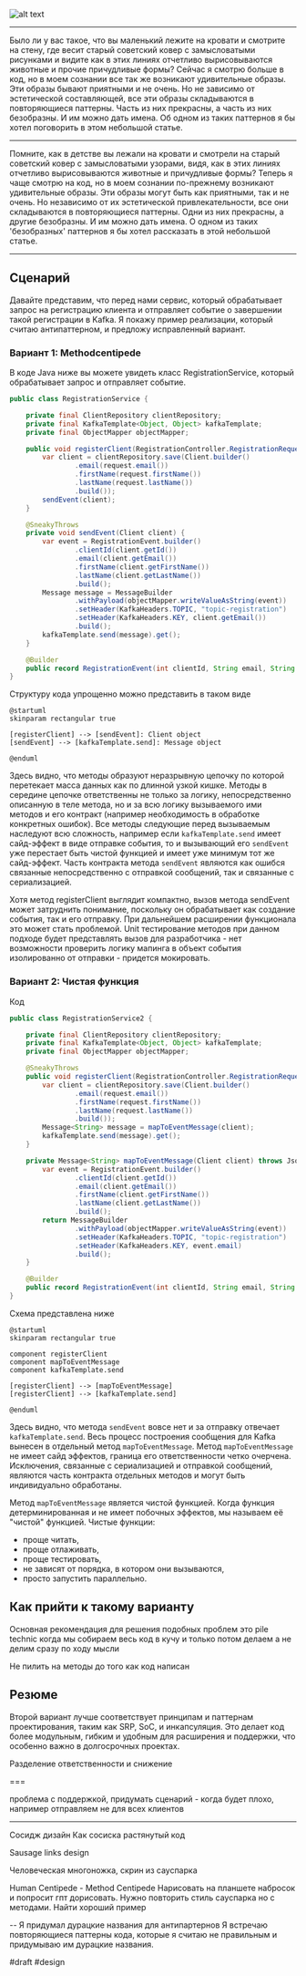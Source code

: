 ![alt text](Methodcentipede.png)

---
Было ли у вас такое, что вы маленький лежите на кровати и смотрите на стену, где весит старый советский ковер с замысловатыми рисунками и видите как в этих линиях отчетливо вырисовываются животные и прочие причудливые формы? 
Сейчас я смотрю больше в код, но в моем сознании все так же возникают удивительные образы. Эти образы бывают приятными и не очень. Но не зависимо от эстетической составляющей, все эти образы складываются в повторяющиеся паттерны. Часть из них прекрасны, а часть из них безобразны. И им можно дать имена. Об одном из таких паттернов я бы хотел поговорить в этом небольшой статье.

---

Помните, как в детстве вы лежали на кровати и смотрели на старый советский ковер с замысловатыми узорами, видя, как в этих линиях отчетливо вырисовываются животные и причудливые формы? Теперь я чаще смотрю на код, но в моем сознании по-прежнему возникают удивительные образы. Эти образы могут быть как приятными, так и не очень. Но независимо от их эстетической привлекательности, все они складываются в повторяющиеся паттерны. Одни из них прекрасны, а другие безобразны. И им можно дать имена. О одном из таких 'безобразных' паттернов я бы хотел рассказать в этой небольшой статье.

---

## Сценарий 

Давайте представим, что перед нами сервис, который обрабатывает запрос на регистрацию клиента и отправляет событие о завершении такой регистрации в Kafka. Я покажу пример реализации, который считаю антипаттерном, и предложу исправленный вариант.

### Вариант 1: Methodcentipede

В коде Java ниже вы можете увидеть класс RegistrationService, который обрабатывает запрос и отправляет событие.
```java
public class RegistrationService {

    private final ClientRepository clientRepository;
    private final KafkaTemplate<Object, Object> kafkaTemplate;
    private final ObjectMapper objectMapper;

    public void registerClient(RegistrationController.RegistrationRequest request) {
        var client = clientRepository.save(Client.builder()
                .email(request.email())
                .firstName(request.firstName())
                .lastName(request.lastName())
                .build());
        sendEvent(client);
    }

    @SneakyThrows
    private void sendEvent(Client client) {
        var event = RegistrationEvent.builder()
                .clientId(client.getId())
                .email(client.getEmail())
                .firstName(client.getFirstName())
                .lastName(client.getLastName())
                .build();
        Message message = MessageBuilder
                .withPayload(objectMapper.writeValueAsString(event))
                .setHeader(KafkaHeaders.TOPIC, "topic-registration")
                .setHeader(KafkaHeaders.KEY, client.getEmail())
                .build();
        kafkaTemplate.send(message).get();
    }

    @Builder
    public record RegistrationEvent(int clientId, String email, String firstName, String lastName) {}
}
```

Структуру кода упрощенно можно представить в таком виде

```plantuml
@startuml
skinparam rectangular true

[registerClient] --> [sendEvent]: Client object
[sendEvent] --> [kafkaTemplate.send]: Message object

@enduml
```

Здесь видно, что методы образуют неразрывную цепочку по которой перетекает масса данных как по длинной узкой кишке. Методы в середине цепочке ответственны не только за логику, непосредственно описанную в теле метода, но и за всю логику вызываемого ими методов и его контракт (например необходимость в обработке конкретных ошибок). Все методы следующие перед вызываемым наследуют всю сложность, например если `kafkaTemplate.send` имеет сайд-эффект в виде отправке события, то и вызывающий его `sendEvent` уже перестает быть чистой функцией и имеет уже минимум тот же сайд-эффект. Часть контракта метода `sendEvent` являются как ошибся связанные непосредственно с отправкой сообщений, так и связанные с сериализацией.

Хотя метод registerClient выглядит компактно, вызов метода sendEvent может затруднить понимание, поскольку он обрабатывает как создание события, так и его отправку. При дальнейшем расширении функционала это может стать проблемой. Unit тестирование методов при данном подходе будет представлять вызов для разработчика - нет возможности проверить логику мапинга в объект события изолированно от отправки - придется мокировать.

### Вариант 2: Чистая функция

Код
```java
public class RegistrationService2 {

    private final ClientRepository clientRepository;
    private final KafkaTemplate<Object, Object> kafkaTemplate;
    private final ObjectMapper objectMapper;

    @SneakyThrows
    public void registerClient(RegistrationController.RegistrationRequest request) {
        var client = clientRepository.save(Client.builder()
                .email(request.email())
                .firstName(request.firstName())
                .lastName(request.lastName())
                .build());
        Message<String> message = mapToEventMessage(client);
        kafkaTemplate.send(message).get();
    }

    private Message<String> mapToEventMessage(Client client) throws JsonProcessingException {
        var event = RegistrationEvent.builder()
                .clientId(client.getId())
                .email(client.getEmail())
                .firstName(client.getFirstName())
                .lastName(client.getLastName())
                .build();
        return MessageBuilder
                .withPayload(objectMapper.writeValueAsString(event))
                .setHeader(KafkaHeaders.TOPIC, "topic-registration")
                .setHeader(KafkaHeaders.KEY, event.email)
                .build();
    }

    @Builder
    public record RegistrationEvent(int clientId, String email, String firstName, String lastName) {}
}
```

Схема представлена ниже

```plantuml
@startuml
skinparam rectangular true

component registerClient
component mapToEventMessage
component kafkaTemplate.send

[registerClient] --> [mapToEventMessage]
[registerClient] --> [kafkaTemplate.send]

@enduml
```

Здесь видно, что метода `sendEvent` вовсе нет и за отправку отвечает `kafkaTemplate.send`. Весь процесс построения сообщения для Kafka вынесен в отдельный метод `mapToEventMessage`. Метод `mapToEventMessage` не имеет сайд эффектов, граница его ответственности четко очерчена. Исключения, связанные с сериализацией и отправкой сообщений, являются часть контракта отдельных методов и могут быть индивидуально обработаны. 

Метод `mapToEventMessage` является чистой функцией. Когда функция детерминированная и не имеет побочных эффектов, мы называем её "чистой" функцией. Чистые функции:
- проще читать,
- проще отлаживать,
- проще тестировать,
- не зависят от порядка, в котором они вызываются,
- просто запустить параллельно.

## Как прийти к такому варианту

Основная рекомендация для решения подобных проблем это pile technic когда мы собираем весь код в кучу и только потом делаем а не делим сразу по ходу мысли

Не пилить на методы до того как код написан 

## Резюме

Второй вариант лучше соответствует принципам и паттернам проектирования, таким как SRP, SoC, и инкапсуляция. Это делает код более модульным, гибким и удобным для расширения и поддержки, что особенно важно в долгосрочных проектах.

Разделение ответственности и снижение

===

проблема с поддержкой, придумать сценарий - когда будет плохо, например отправляем не для всех клиентов

---
Сосидж дизайн
Как сосиска растянутый код

Sausage links design 

Человеческая многоножка, скрин из сауспарка

Human Centipede - Method Centipede
Нарисовать на планшете набросок и попросит гпт дорисовать. Нужно повторить стиль сауспарка но с методами.
Найти хороший пример 

--
Я придумал дурацкие названия для антипартернов 
Я встречаю повторяющиеся паттерны кода, которые я считаю не правильным и придумываю им дурацкие названия.

#draft #design